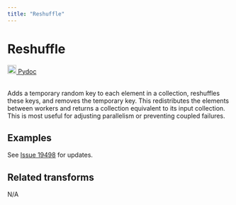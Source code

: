 ```yaml
---
title: "Reshuffle"
---
```

<!--
Licensed under the Apache License, Version 2.0 (the "License");
you may not use this file except in compliance with the License.
You may obtain a copy of the License at

http://www.apache.org/licenses/LICENSE-2.0

Unless required by applicable law or agreed to in writing, software
distributed under the License is distributed on an "AS IS" BASIS,
WITHOUT WARRANTIES OR CONDITIONS OF ANY KIND, either express or implied.
See the License for the specific language governing permissions and
limitations under the License.
-->

# Reshuffle
<table align="left">
    <a target="_blank" class="button"
        href="https://beam.apache.org/releases/pydoc/current/apache_beam.transforms.util.html?highlight=reshuffle#apache_beam.transforms.util.Reshuffle">
      <img src="https://beam.apache.org/images/logos/sdks/python.png" width="20px" height="20px"
           alt="Pydoc" />
     Pydoc
    </a>
</table>
<br><br>


 Adds a temporary random key to each element in a collection, reshuffles
 these keys, and removes the temporary key. This redistributes the
 elements between workers and returns a collection equivalent to its
 input collection.  This is most useful for adjusting parallelism or
 preventing coupled failures.

## Examples
See [Issue 19498](https://github.com/apache/beam/issues/19498) for updates.

## Related transforms
N/A
